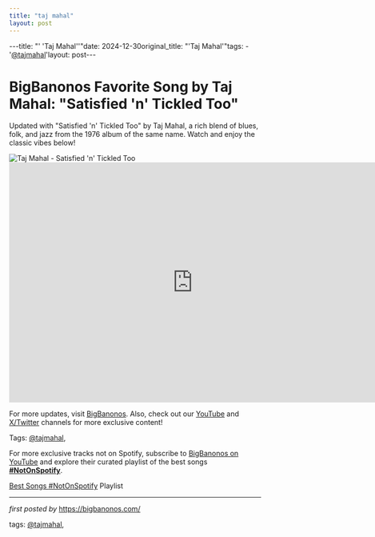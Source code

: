 ```yaml
---
title: "taj mahal"
layout: post
---
```

---title: "' 'Taj Mahal''"date: 2024-12-30original_title: "'Taj Mahal'"tags:  - '[@tajmahal](/tags/tajmahal/)'layout: post---<!-- Title of the Post --><h1 >BigBanonos Favorite Song by Taj Mahal: "Satisfied 'n' Tickled Too"</h1> <!-- Introductory Text --><p >Updated with "Satisfied 'n' Tickled Too" by Taj Mahal, a rich blend of blues, folk, and jazz from the 1976 album of the same name. Watch and enjoy the classic vibes below!</p> <!-- Featured Image --><div > <img src="https://upload.wikimedia.org/wikipedia/en/d/d6/Satisfied_n_Tickled_Too.jpg" alt="Taj Mahal - Satisfied 'n' Tickled Too" /></div> <!-- YouTube Video Embed --><div > <iframe width="733" height="480" src="https://www.youtube.com/embed/9FImf2qBg5o" title="Satisfied 'N' Tickled Too" frameborder="0" allow="accelerometer; autoplay; clipboard-write; encrypted-media; gyroscope; picture-in-picture; web-share" referrerpolicy="strict-origin-when-cross-origin" allowfullscreen></iframe></div> <!-- Footer Links --><div > <p>For more updates, visit <a href="https://bigbanonos.com/" target="_blank">BigBanonos</a>. Also, check out our <a href="https://www.youtube.com/[@BigBanonos](/tags/BigBanonos/)" target="_blank">YouTube</a> and <a href="https://x.com/bigbanonos" target="_blank">X/Twitter</a> channels for more exclusive content!</p></div> <!-- Tags --><p >Tags: [@tajmahal](/tags/tajmahal/),</p><!--Subscribe and Playlist Links--><div>    <p>For more exclusive tracks not on Spotify, subscribe to <a href="https://www.youtube.com/[@BigBanonos](/tags/BigBanonos/)" target="_blank">BigBanonos on YouTube</a> and explore their curated playlist of the best songs <strong>[#NotOnSpotify](/tags/NotOnSpotify/)</strong>.</p>    <p><a href="https://www.youtube.com/playlist?list=PLtuNtuTatqI0kFahUCbtbfenC_ET5O_tr" target="_blank">Best Songs [#NotOnSpotify](/tags/NotOnSpotify/) Playlist<br /></a></p></div><hr /><p><em>first posted by</em> <a href="https://bigbanonos.com/" rel="noopener" target="_new">https://bigbanonos.com/</a></p><p>tags: [@tajmahal](/tags/tajmahal/),</p>